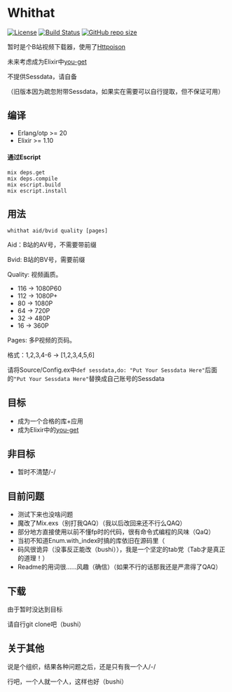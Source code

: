 # Whithat

[![License](https://img.shields.io/github/license/Theopse/Whithat)](https://choosealicense.com/licenses/bsd-2-clause/)
[![Build Status](https://travis-ci.org/Theopse/Whithat.svg?branch=Experimental)](https://travis-ci.org/Theopse/Whithat)
[![GitHub repo size](https://img.shields.io/github/repo-size/Theopse/Whithat)](https://github.com/Theopse/Whithat)

暂时是个B站视频下载器，使用了[Httpoison](https://github.com/edgurgel/httpoison)

未来考虑成为Elixir中[you-get](https://github.com/soimort/you-get)

不提供Sessdata，请自备

（旧版本因为疏忽附带Sessdata，如果实在需要可以自行提取，但不保证可用）

## 编译

- Erlang/otp >= 20
- Elixir >= 1.10

#### 通过Escript

```
mix deps.get
mix deps.compile
mix escript.build
mix escript.install
```

## 用法

```
whithat aid/bvid quality [pages]
```

Aid：B站的AV号，不需要带前缀

Bvid: B站的BV号，需要前缀

Quality: 视频画质。

- 116 -> 1080P60
- 112 -> 1080P+
- 80 -> 1080P
- 64 -> 720P
- 32 -> 480P
- 16 -> 360P
  
Pages: 多P视频的页码。

格式：1,2,3,4-6 -> [1,2,3,4,5,6]

请将Source/Config.ex中```def sessdata,do: "Put Your Sessdata Here"```后面的```"Put Your Sessdata Here"```替换成自己账号的Sessdata

## 目标

- 成为一个合格的库+应用
- 成为Elixir中的[you-get](https://github.com/soimort/you-get)

## 非目标

- 暂时不清楚/-/

## 目前问题

- 测试下来也没啥问题
- 魔改了Mix.exs（别打我QAQ）（我以后改回来还不行么QAQ）
- 部分地方直接使用以前不懂fp时的代码，很有命令式编程的风味（QaQ）
- 当初不知道Enum.with_index时搞的库依旧在源码里（
- 码风很诡异（没事反正能改（bushi）），我是一个坚定的tab党（Tab才是真正的道理！）
- Readme的用词很......风趣（确信）（如果不行的话那我还是严肃得了QAQ）

## 下载

由于暂时没达到目标

请自行git clone吧（bushi）

## 关于其他

说是个组织，结果各种问题之后，还是只有我一个人/-/

行吧，一个人就一个人，这样也好（bushi）
